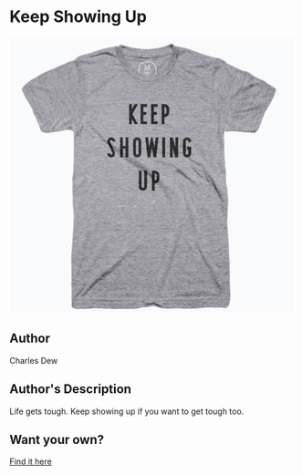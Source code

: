 # Keep Showing Up

<img src="keep-showing-up.png" />

## Author

Charles Dew

## Author's Description

Life gets tough. Keep showing up if you want to get tough too.

## Want your own?

<a href="https://cottonbureau.com/products/keep-showing-up" alt="Buy Now">Find it here</a>

